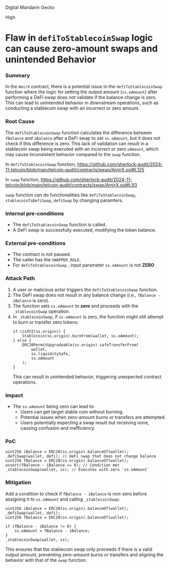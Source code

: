 Digital Mandarin Gecko

High

# Flaw in `defiToStablecoinSwap` logic can cause zero-amount swaps and unintended Behavior

### Summary

In the `AmirX` contract, there is a potential issue in the `defiToStablecoinSwap` function where the logic for setting the output amount (`ss.oAmount`) after performing a DeFi swap does not validate if the balance change is zero. This can lead to unintended behavior in downstream operations, such as conducting a stablecoin swap with an incorrect or zero amount.

### Root Cause

The `defiToStablecoinSwap` function calculates the difference between `fBalance` and `iBalance` after a DeFi swap to set `ss.oAmount`, but it does not check if this difference is zero. This lack of validation can result in a stablecoin swap being executed with an incorrect or zero `oAmount`, which may cause inconsistent behavior compared to the `swap` function.

In `defiToStablecoinSwap` function,
https://github.com/sherlock-audit/2024-11-telcoin/blob/main/telcoin-audit/contracts/swap/AmirX.sol#L125

In `swap` function,
https://github.com/sherlock-audit/2024-11-telcoin/blob/main/telcoin-audit/contracts/swap/AmirX.sol#L93

`swap` function can do functionalities like `defiToStablecoinSwap`, `stablecoinToDefiSwap`, `defiSwap` by changing paramters.

### Internal pre-conditions

- The `defiToStablecoinSwap` function is called.
- A DeFi swap is successfully executed, modifying the token balance.


### External pre-conditions

- The contract is not paused.
- The caller has the `SWAPPER_ROLE`.
- For `defiToStablecoinSwap` , input parameter `ss.oAmount` is not **ZERO**

### Attack Path

1. A user or malicious actor triggers the `defiToStablecoinSwap` function.
2. The DeFi swap does not result in any balance change (i.e., `fBalance - iBalance` is zero).
3. The function sets `ss.oAmount` to **zero** and proceeds with the `_stablecoinSwap` operation.
4. In `_stablecoinSwap`, if `ss.oAmount` is zero, the function might still attempt to burn or transfer zero tokens:
   ```solidity
   if (isXYZ(ss.origin)) {
       Stablecoin(ss.origin).burnFrom(wallet, ss.oAmount);
   } else {
       ERC20PermitUpgradeable(ss.origin).safeTransferFrom(
           wallet,
           ss.liquiditySafe,
           ss.oAmount
       );
   }
   ```
   This can result in unintended behavior, triggering unexpected contract operations.

### Impact

- The `ss.oAmount` being zero can lead to:
  - Users can get target stable coin without burning.
  - Potential issues when zero-amount burns or transfers are attempted.
  - Users potentially expecting a swap result but receiving none, causing confusion and inefficiency.
  

### PoC

```solidity
uint256 iBalance = ERC20(ss.origin).balanceOf(wallet);
_defiSwap(wallet, defi); // DeFi swap that does not change balance
uint256 fBalance = ERC20(ss.origin).balanceOf(wallet);
assert(fBalance - iBalance == 0); // Condition met
_stablecoinSwap(wallet, ss); // Executes with zero `ss.oAmount`
```

### Mitigation

Add a condition to check if `fBalance - iBalance` is non-zero before assigning it to `ss.oAmount` and calling `_stablecoinSwap`:
```solidity
uint256 iBalance = ERC20(ss.origin).balanceOf(wallet);
_defiSwap(wallet, defi);
uint256 fBalance = ERC20(ss.origin).balanceOf(wallet);

if (fBalance - iBalance != 0) {
    ss.oAmount = fBalance - iBalance;
}
_stablecoinSwap(wallet, ss);
```
This ensures that the stablecoin swap only proceeds if there is a valid output amount, preventing zero-amount burns or transfers and aligning the behavior with that of the `swap` function.
